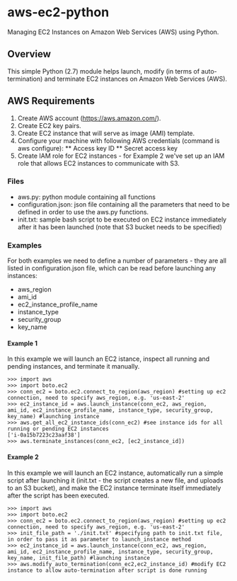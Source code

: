 # aws-ec2-python
Managing EC2 Instances on Amazon Web Services (AWS) using Python.

## Overview
This simple Python (2.7) module helps launch, modify (in terms of auto-termination) and terminate EC2 instances on Amazon Web 
Services (AWS).

## AWS Requirements
1. Create AWS account (https://aws.amazon.com/).
2. Create EC2 key pairs.
3. Create EC2 instance that will serve as image (AMI) template.
4. Configure your machine with following AWS credentials (command is aws configure):
** Access key ID
** Secret access key
5. Create IAM role for EC2 instances - for Example 2 we've set up an IAM role that allows EC2 instances to communicate with S3.

### Files
* aws.py: python module containing all functions 
* configuration.json: json file containing all the parameters that need to be defined in order to use the aws.py functions.
* init.txt: sample bash script to be executed on EC2 instance immediately after it has been launched (note that S3 bucket needs to be specified)

### Examples
For both examples we need to define a number of parameters - they are all listed in configuration.json file, which can be read before launching any instances:
* aws_region
* ami_id
* ec2_instance_profile_name
* instance_type
* security_group
* key_name

#### Example 1
In this example we will launch an EC2 istance, inspect all running and pending instances, and terminate it manually. 
```
>>> import aws 
>>> import boto.ec2
>>> conn_ec2 = boto.ec2.connect_to_region(aws_region) #setting up ec2 connection, need to specify aws_region, e.g. 'us-east-2'
>>> ec2_instance_id = aws.launch_instance(conn_ec2, aws_region, ami_id, ec2_instance_profile_name, instance_type, security_group, key_name) #launching instance
>>> aws.get_all_ec2_instance_ids(conn_ec2) #see instance ids for all running or pending EC2 instances
['i-0a15b7223c23aaf38']
>>> aws.terminate_instances(conn_ec2, [ec2_instance_id])
```
#### Example 2
In this example we will launch an EC2 instance, automatically run a simple script after launching it (init.txt - the script creates a new file, and uploads to an S3 bucket), and make the EC2 instance terminate itself immediately after the script has been executed.
```
>>> import aws 
>>> import boto.ec2
>>> conn_ec2 = boto.ec2.connect_to_region(aws_region) #setting up ec2 connection, need to specify aws_region, e.g. 'us-east-2'
>>> init_file_path = './init.txt' #specifying path to init.txt file, in order to pass it as parameter to launch_instance method
>>> ec2_instance_id = aws.launch_instance(conn_ec2, aws_region, ami_id, ec2_instance_profile_name, instance_type, security_group, key_name, init_file_path) #launching instance
>>> aws.modify_auto_termination(conn_ec2,ec2_instance_id) #modify EC2 instance to allow auto-termination after script is done running
```
